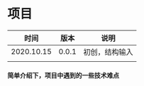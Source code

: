 # 项目

| 时间       | 版本  | 说明           |
| ---------- | ----- | -------------- |
| 2020.10.15 | 0.0.1 | 初创，结构输入 |
|            |       |                |

#### 简单介绍下，项目中遇到的一些技术难点